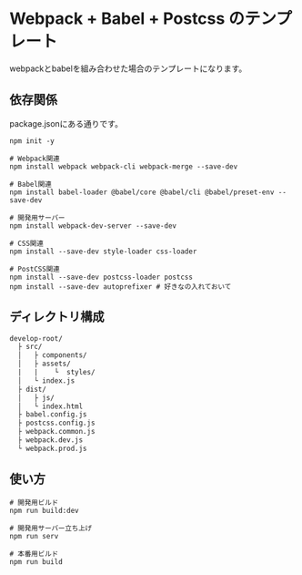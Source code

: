 # Webpack + Babel + Postcss のテンプレート

webpackとbabelを組み合わせた場合のテンプレートになります。

## 依存関係

package.jsonにある通りです。

```terminal
npm init -y

# Webpack関連
npm install webpack webpack-cli webpack-merge --save-dev

# Babel関連
npm install babel-loader @babel/core @babel/cli @babel/preset-env --save-dev

# 開発用サーバー
npm install webpack-dev-server --save-dev

# CSS関連
npm install --save-dev style-loader css-loader

# PostCSS関連
npm install --save-dev postcss-loader postcss
npm install --save-dev autoprefixer # 好きなの入れておいて
```

## ディレクトリ構成

```txt
develop-root/
  ├ src/
  │   ├ components/
  │   ├ assets/
  |   |    └  styles/
  │   └ index.js 
  ├ dist/
  │   ├ js/
  │   └ index.html
  ├ babel.config.js
  ├ postcss.config.js
  ├ webpack.common.js
  ├ webpack.dev.js
  └ webpack.prod.js
```

## 使い方

```terminal
# 開発用ビルド
npm run build:dev

# 開発用サーバー立ち上げ
npm run serv

# 本番用ビルド
npm run build
```
